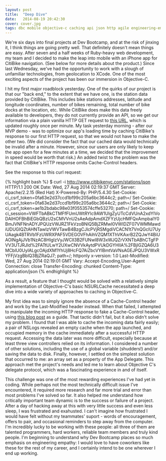```yaml
---
layout: post
title:  "Deep Dive"
date:   2014-08-19 20:42:30
cover: cover.jpg
tags: dbc mobile objective-c caching api json http agile engineering-empathy
---
```


We're six days into final projects at Dev Bootcamp, and at the risk of jinxing it, I think things are going pretty well. That definitely doesn't mean things are easy. After seven and a half weeks of Ruby-heavy web development, my team and I decided to make the leap into mobile with an iPhone app for CitiBike navigation. (See below for more details about the product.) Since last Wednesday, we've had the opportunity to work with a slough of unfamiliar technologies, from geolocation to XCode. One of the most exciting aspects of the project has been our immersion in Objective-C.

I hit my first major roadblock yesterday. One of the quirks of our project is that our "back end," to the extent that we have one, is the station data provided by CitiBike. This includes bike stations addresses, latitude and longitude coordinates, number of bikes remaining, total number of bike docks at the location, etc. While CitiBike does make this data freely available to developers, they do not currently provide an API, so we get our information via a plain vanilla HTTP GET request to [this URL][citibikedata], which is updated roughly once per minute. My task yesterday morning - after our MVP demo - was to optimize our app's loading time by caching CitiBike's response to our first HTTP request, so that we would not have to make the other two. (We did consider the fact that our cached data would technically be invalid after a minute. However, since our users are only likely to keep the app open for a few minutes at a time, we decided that the improvement in speed would be worth that risk.) An added twist to the problem was the fact that CitiBike's HTTP response omits Cache-Control headers.

[citibikedata]: http://www.citibikenyc.com/stations/json

See the response to this curl request:

{% highlight bash %}
$ curl -i http://www.citibikenyc.com/stations/json
HTTP/1.1 200 OK
Date: Wed, 27 Aug 2014 02:19:37 GMT
Server: Apache/2.2.15 (Red Hat)
X-Powered-By: PHP/5.4.30
Set-Cookie: ci_csrf_token=0fa63e2d37ccd1bf99c205a6bc3644c2; path=/
Set-Cookie: ci_csrf_token=0fa63e2d37ccd1bf99c205a6bc3644c2; path=/
Set-Cookie: ci_csrf_token=ae1b2bdabc98e03f0553574cffe53270; path=/
Set-Cookie: ci_session=VWFTbABkCTMFfFUmUWtRYlc9AW1UIgZyUTcCdVUnA2xdYlVoDAIHOFBhBiEGbQBzU2sCMVVnU2sAeAdpAmdXZFYzUjcHMFQxAmpbalY0BmJVNFNnADYJPQUzVWJRZ1FkVzoBNlQ5BjZRMwI0VWIDZF07VWMMawdiUDUGIQZtAHNTawIzVWVTawB4BzgCJlcPVjRSMgdiVCACN1t7VnQGclU7UyUAagk4BTRVb1FzUWRXPAF5VDEGOVFhAihVZQM1XThVKAxrB2ZQJwY4BiUAOlNgAjJVb1NzAC8HIgIzVyJWClI3B2FUNwI8W3xWJQZrVXNTbABhCTgFPVV3UTJRJld%2FATtULwY2UXwCNVVkAytdPVUkDGYHIlA%2FBjIGZQA6U3MCblU0UyIALgcOAjdXM1YhUj8HcFQ7AiZbcVYlBmtVaVNsAGEJPQU3VWxRYFFjVzgBblQ3BjZRaQJ7; path=/; httponly
x-version: 1.0
Last-Modified: Wed, 27 Aug 2014 02:19:01 GMT
Vary: Accept-Encoding,User-Agent
Connection: close
Transfer-Encoding: chunked
Content-Type: application/json
{% endhighlight %}

As a result, a feature that I thought would be solved with a relatively simple implementation of Objective-C's basic NSURLCache necessitated a deep dive into a wide variety of approaches to caching in Objective-C.

My first idea was to simply ignore the absence of a Cache-Control header and work by the Last-Modified header instead. When that failed, I attempted to manipulate the incoming HTTP response to fake a Cache-Control header, using [this blog post][hermespique] as a guide. That tactic didn't fail, but it also didn't solve my problem. I found that I was able to cache the incoming data fairly easily; a pair of NSLogs revealed an empty cache when the app launched, and occupied memory in the cache immediately after a successful HTTP request. Accessing the data later was more difficult, especially because at least three view controllers relied on its information. I considered a number of other solutions, including the use of a global variable (shudders!) and/or saving the data to disk. Finally, however, I settled on the simplest solution that occurred to me: an array set as a property of the App Delegate. This approach met the project's needs and led me to learn about Objective C's delegate protocol, which was a fascinating experience in and of itself.

[hermespique]: http://www.hpique.com/2014/03/how-to-cache-server-responses-in-ios-apps/

This challenge was one of the most rewarding experiences I've had yet in coding. While perhaps not the most technically difficult issue I've encountered, it required more research and far more trial and error than most problems I've solved so far. It also helped me understand how critically important team dynamic is to the success or failure of a project. After a day of hacking away at this with very little success and even less sleep, I was frustrated and exahusted. I can't imagine how frustrated I would have felt without my teammates' suport - words of encouragement, offers to pair, and occasional reminders to step away from the computer. I'm incredibly lucky to be working with these people: all three of them are talented programmers, hard workers, reliable team members and truly kind people. I'm beginning to understand why Dev Bootcamp places so much emphasis on engineering empathy: I would love to have coworkers like these for the rest of my career, and I certainly intend to be one wherever I end up working.